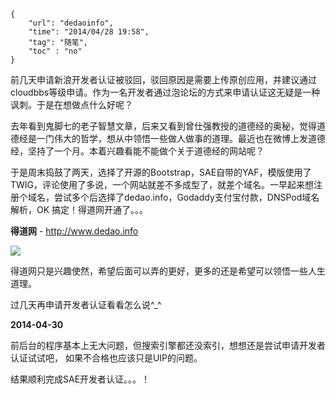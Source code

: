 ```
{
    "url": "dedaoinfo",
    "time": "2014/04/28 19:58",
    "tag": "随笔",
    "toc" : "no"
}
```

前几天申请新浪开发者认证被驳回，驳回原因是需要上传原创应用，并建议通过cloudbbs等级申请。作为一名开发者通过泡论坛的方式来申请认证这无疑是一种讽刺。于是在想做点什么好呢？

去年看到鬼脚七的老子智慧文章，后来又看到曾仕强教授的道德经的奥秘，觉得道德经是一门伟大的哲学，想从中领悟一些做人做事的道理。最近也在微博上发道德经，坚持了一个月。本着兴趣看能不能做个关于道德经的网站呢？

于是周末捣鼓了两天，选择了开源的Bootstrap，SAE自带的YAF，模版使用了TWIG，评论使用了多说，一个网站就差不多成型了，就差个域名。一早起来想注册个域名，尝试多个后选择了dedao.info，Godaddy支付宝付款，DNSPod域名解析，OK 搞定！得道网开通了。。。

**得道网** - http://www.dedao.info

![](../../static/uploads/dedaoinfo.jpg)

得道网只是兴趣使然，希望后面可以弄的更好，更多的还是希望可以领悟一些人生道理。

过几天再申请开发者认证看看怎么说^_^

**2014-04-30**

前后台的程序基本上无大问题，但搜索引擎都还没索引，想想还是尝试申请开发者认证试试吧， 如果不合格也应该只是UIP的问题。

结果顺利完成SAE开发者认证。。。！